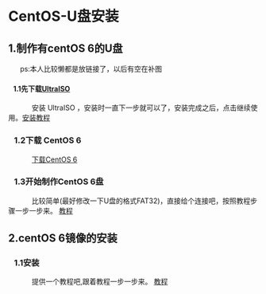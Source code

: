 # CentOS-U盘安装  

## 1.制作有centOS 6的U盘

&nbsp;&nbsp;&nbsp;&nbsp;&nbsp;&nbsp;ps:本人比较懒都是放链接了，以后有空在补图

#### &nbsp;&nbsp;&nbsp;1.1先下载[UltraISO](UltraISO "https://pan.baidu.com/s/1wlMSnuLzAk61q5BwQ2lWNA") 

&nbsp;&nbsp;&nbsp;&nbsp;&nbsp;&nbsp;&nbsp;&nbsp;&nbsp;&nbsp;&nbsp;&nbsp;安装 UltraISO
，安装时一直下一步就可以了，安装完成之后，点击继续使用。[安装教程](教程 "https://jingyan.baidu.com/article/c1a3101eb07dc5de646deb75.html")

### &nbsp;&nbsp;&nbsp;1.2下载 CentOS 6

&nbsp;&nbsp;&nbsp;&nbsp;&nbsp;&nbsp;&nbsp;&nbsp;&nbsp;&nbsp;&nbsp;&nbsp;[下载CentOS 6](CentOS6 "https://pan.baidu.com/s/1egC0z7zqvZ1PEz0VpEkV6Q")

### &nbsp;&nbsp;&nbsp;1.3开始制作CentOS 6盘

&nbsp;&nbsp;&nbsp;&nbsp;&nbsp;&nbsp;&nbsp;&nbsp;&nbsp;&nbsp;&nbsp;&nbsp;比较简单(最好修改一下U盘的格式FAT32)，直接给个连接吧，按照教程步骤一步一步来。 [教程](本人比较懒 "https://jingyan.baidu.com/article/49711c614d0971fa451b7c59.html")

## 2.centOS 6镜像的安装

### &nbsp;&nbsp;&nbsp;1.1安装

&nbsp;&nbsp;&nbsp;&nbsp;&nbsp;&nbsp;&nbsp;&nbsp;&nbsp;&nbsp;&nbsp;&nbsp;提供一个教程吧,跟着教程一步一步来。 [教程](https://www.cnblogs.com/weigege/p/9237760.html)
